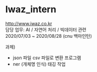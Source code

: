 # Iwaz_intern
http://www.iwaz.co.kr  
담당 업무: AI / 자연어 처리 / 빅데이터 관련    
2020/07/03 ~ 2020/08/28 (cnu 백마인턴)  

과제)
  - json 파일 csv 파일로 변환 프로그램    
  - ner (개체명 인식) 태깅 작업
